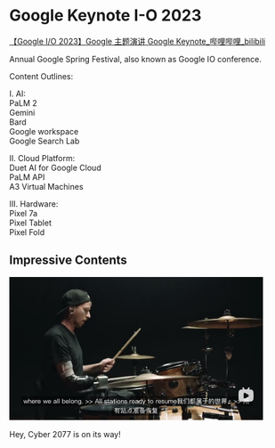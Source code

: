 # Google Keynote I-O 2023

[【Google I/O 2023】Google 主题演讲 Google Keynote_哔哩哔哩_bilibili](https://www.bilibili.com/video/BV1NX4y1m7Vh/?spm_id_from=333.999.0.0&vd_source=57ac3ae5415445af2ffe1e61e1722d73)

Annual Google Spring Festival, also known as Google IO conference.

Content Outlines: 

I. AI:  
PaLM 2  
Gemini  
Bard  
Google workspace  
Google Search Lab  

II. Cloud Platform:  
Duet AI for Google Cloud  
PaLM API  
A3 Virtual Machines  

III. Hardware:  
Pixel 7a  
Pixel Tablet  
Pixel Fold  

## Impressive Contents

<img src="./Google Keynote I-O 2023.assets/image-20230514094021600.png" alt="image-20230514094021600" style="zoom:50%;" />

Hey, Cyber 2077 is on its way!

